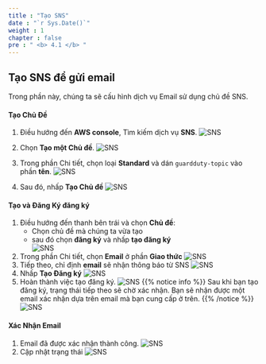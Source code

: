 ```yaml
---
title : "Tạo SNS"
date : "`r Sys.Date()`"
weight : 1
chapter : false
pre : " <b> 4.1 </b> "
---
```


## Tạo SNS để gửi email
Trong phần này, chúng ta sẽ cấu hình dịch vụ Email sử dụng chủ đề SNS.

#### Tạo Chủ Đề
1. Điều hướng đến **AWS console**, Tìm kiếm dịch vụ **SNS**.
![SNS](/images/4.Notification/SNS/4.1.1-sns.jpg?width=60pc)

2. Chọn **Tạo một Chủ đề**.
![SNS](/images/4.Notification/SNS/4.1.2-topic.jpg?width=60pc)

3. Trong phần Chi tiết, chọn loại **Standard** và dán ```guardduty-topic``` vào phần **tên**.
![SNS](/images/4.Notification/SNS/4.1.3.jpg?width=60pc)

4. Sau đó, nhấp **Tạo Chủ đề**
![SNS](/images/4.Notification/SNS/4.1.4.jpg?width=60pc)

#### Tạo và Đăng Ký đăng ký

1. Điều hướng đến thanh bên trái và chọn **Chủ đề**:
   - Chọn chủ đề mà chúng ta vừa tạo
   - sau đó chọn **đăng ký** và nhấp **tạo đăng ký**  
![SNS](/images/4.Notification/SNS/4.1.5-subscription.jpg?width=60pc)
2. Trong phần Chi tiết, chọn **Email** ở phần **Giao thức**
![SNS](/images/4.Notification/SNS/4.1.6.jpg?width=60pc)
3. Tiếp theo, chỉ định **email** sẽ nhận thông báo từ SNS 
![SNS](/images/4.Notification/SNS/4.1.7.jpg?width=60pc)
4. Nhấp **Tạo Đăng ký**
![SNS](/images/4.Notification/SNS/4.1.8.jpg?width=60pc)
5. Hoàn thành việc tạo đăng ký.
![SNS](/images/4.Notification/SNS/4.1.9.jpg?width=60pc)
{{% notice info %}}
Sau khi bạn tạo đăng ký, trạng thái tiếp theo sẽ chờ xác nhận. Bạn sẽ nhận được một email xác nhận dựa trên email mà bạn cung cấp ở trên.
{{% /notice %}} 
![SNS](/images/4.Notification/SNS/4.1.10.jpg?width=60pc)
#### Xác Nhận Email
1. Email đã được xác nhận thành công.
![SNS](/images/4.Notification/SNS/4.1.11.jpg?width=60pc)
2. Cập nhật trạng thái
![SNS](/images/4.Notification/SNS/4.1.12.jpg?width=60pc)
